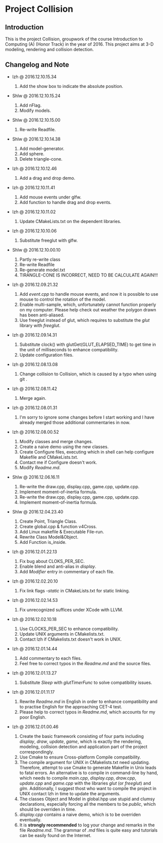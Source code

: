 # Project Collision

## Introduction

This is the project Collision, groupwork of the course Introduction to
Computing (A) (Honor Track) in the year of 2016. This project aims at 3-D
modeling, rendering and collision detection.

## Changelog and Note

* lzh @ 2016.12.10.15.34
  1. Add the show box to indicate the absolute position.

* Shlw @ 2016.12.10.15.24
  1. Add nFlag.
  2. Modify models.

* Shlw @ 2016.12.10.15.00
  1. Re-write Readfile.

* Shlw @ 2016.12.10.14.38
  1. Add model-generator.
  2. Add sphere.
  3. Delete triangle-cone.

* lzh @ 2016.12.10.12.46
  1. Add a drag and drop demo.

* lzh @ 2016.12.10.11.41
  1. Add mouse events under glfw.
  2. Add function to handle drag and drop events.

* lzh @ 2016.12.10.11.02
  1. Update CMakeLists.txt on the dependent libraries.

* lzh @ 2016.12.10.10.06
  1. Substitute freeglut with glfw.

* Shlw @ 2016.12.10.00.10
  1. Partly re-write class
  2. Re-write Readfile
  3. Re-generate model.txt
  4. TIRANGLE-CONE IS INCORRECT, NEED TO BE CALCULATE AGAIN!!!

* lzh @ 2016.12.09.21.32
  1. Add *event.cpp* to handle mouse events, and now it is possible to use
  mouse to control the rotation of the model.
  2. Enable multi-sample, which, unfortunately cannot function properly on
  my computer. Please help check out weather the polygon drawn has been
  anti-aliased.
  3. Use freeglut instead of glut, which requires to substitute the *glut*
  library with *freeglut*.

* lzh @ 2016.12.09.14.31
  1. Substitute clock() with glutGet(GLUT_ELAPSED_TIME) to get time in the
  unit of milliseconds to enhance compatibility.
  2. Update configuration files.

* lzh @ 2016.12.08.13.08
  1. Change collision to Collision, which is caused by a typo when using
  git .

* lzh @ 2016.12.08.11.42
  1. Merge again.

* lzh @ 2016.12.08.01.31
  1. I'm sorry to ignore some changes before I start working and I have
  already merged those additional commentaries in now.

* lzh @ 2016.12.08.00.52
  1. Modify classes and merge changes.
  2. Create a naive demo using the new classes.
  3. Create Configure files, executing which in shell can help configure
  Makefile and CMakeLists.txt.
  4. Contact me if Configure doesn't work.
  5. Modify *Readme.md*.

* Shlw @ 2016.12.06.16.11
  1. Re-write the draw.cpp, display.cpp, game.cpp, update.cpp.
  2. Implement moment-of-inertia formula.
  3. Re-write the draw.cpp, display.cpp, game.cpp, update.cpp.
  4. Implement moment-of-inertia formula.

* Shlw @ 2016.12.04.23.40
  1. Create Point, Triangle Class.
  2. Create global.cpp & function v4Cross.
  3. Add Linux makefile & Executable File-run.
  4. Rewrite Class Model&Object.
  5. Add Function is_inside.

* lzh @ 2016.12.01.22.13
  1. Fix bug about CLOKS_PER_SEC.
  2. Enable blend and anti-alias in *display*.
  3. Add *Modifier* entry in commentary of each file.

* lzh @ 2016.12.02.20.10
  1. Fix link flags *-static* in CMakeLists.txt for static linking.

* lzh @ 2016.12.02.14.53
  1. Fix unrecognized suffices under XCode with LLVM.

* lzh @ 2016.12.02.10.18
  1. Use CLOCKS_PER_SEC to enhance compatibility.
  2. Update UNIX arguments in CMakelists.txt.
  3. Contact lzh if CMakelists.txt doesn't work in UNIX.

* lzh @ 2016.12.01.14.44
  1. Add commentary to each files.
  2. Feel free to correct typos in the *Readme.md* and the source files.

* lzh @ 2016.12.01.13.27
  1. Substitute *Sleep* with *glutTimerFunc* to solve compatibility
  issues.

* lzh @ 2016.12.01.11.17
  1. Rewrite *Readme.md* in English in order to enhance compatibility and
  to practise English for the approaching CET-4 test.
  2. Please help to correct typos in *Readme.md*, which accounts for my
  poor English.

* lzh @ 2016.12.01.00.46
  1. Create the basic framework consisting of four parts including
  *display*, *draw*, *update*, *game*, which is exactly the rendering,
  modeling, collision detection and application part of the project
  correspondingly.
  2. Use Cmake to ensure Cross-platform Compile compatibility.
  3. The compile argument for UNIX in CMakelists.txt need updating.
  Therefore, attempt to use Cmake to generate Makefile in Unix leads to
  fatal errors. An alternative is to compile in command-line by hand,
  which needs to compile *main.cpp*, *display.cpp*, *draw.cpp*,
  *update.cpp* and *game.cpp* with the libraries *glut* (or *freeglut*)
  and *glm*. Additionally, I suggest thost who want to compile the project
  in UNIX contact lzh in time to update the arguments.
  4. The classes Object and Model in global.hpp use stupid and clumsy
  declarations, especially forcing all the members to be *public*, which
  should be overriden in time.
  5. *display.cpp* contains a naive demo, which is to be overriden
  eventually.
  6. It is **strongly recommended** to log your change and remarks in the
  file *Readme.md*. The grammar of *.md* files is quite easy and
  tutorials can be easily found on the Internet.
